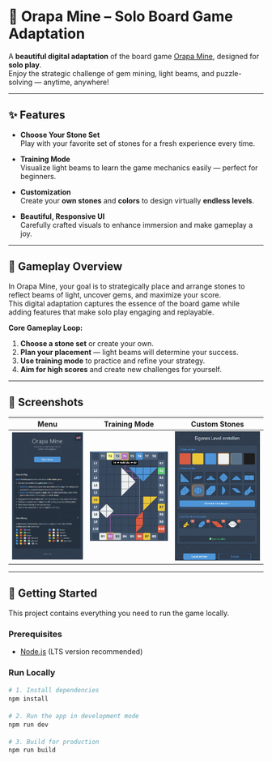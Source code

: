 
# 💎 Orapa Mine – Solo Board Game Adaptation

A **beautiful digital adaptation** of the board game [Orapa Mine](https://boardgamegeek.com/boardgame/424152/orapa-mine), designed for **solo play**.  
Enjoy the strategic challenge of gem mining, light beams, and puzzle-solving — anytime, anywhere!

---

## ✨ Features

- **Choose Your Stone Set**  
  Play with your favorite set of stones for a fresh experience every time.

- **Training Mode**  
  Visualize light beams to learn the game mechanics easily — perfect for beginners.

- **Customization**  
  Create your **own stones** and **colors** to design virtually **endless levels**.

- **Beautiful, Responsive UI**  
  Carefully crafted visuals to enhance immersion and make gameplay a joy.

---

## 🎯 Gameplay Overview

In Orapa Mine, your goal is to strategically place and arrange stones to reflect beams of light, uncover gems, and maximize your score.  
This digital adaptation captures the essence of the board game while adding features that make solo play engaging and replayable.

**Core Gameplay Loop:**
1. **Choose a stone set** or create your own.
2. **Plan your placement** — light beams will determine your success.
3. **Use training mode** to practice and refine your strategy.
4. **Aim for high scores** and create new challenges for yourself.

---

## 📸 Screenshots

| Menu | Training Mode | Custom Stones |
|----------|---------------|---------------|
| ![Gameplay](assets/screenshots/screenshot-Menu.png) | ![Training Mode](assets/screenshots/screenshot-training-mode.png) | ![Custom Stones](assets/screenshots/screenshot-custom-stones.png) |

---

## 🚀 Getting Started

This project contains everything you need to run the game locally.

### **Prerequisites**
- [Node.js](https://nodejs.org/) (LTS version recommended)

### **Run Locally**

```bash
# 1. Install dependencies
npm install

# 2. Run the app in development mode
npm run dev

# 3. Build for production
npm run build
